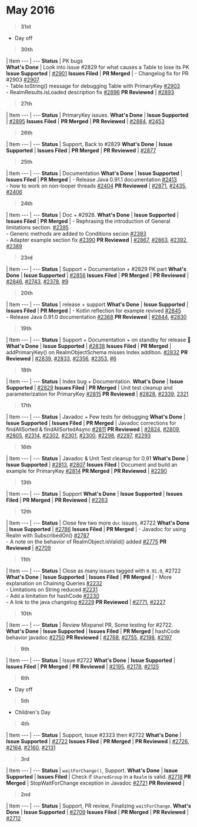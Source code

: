 # May 2016


> **31st**

- Day off

> **30th**

  | Item
--- | --- 
**Status** | PK bugs  
**What's Done** | Look into issue #2829 for what causes a Table to lose its PK
**Issue Supported** | <a href="https://github.com/realm/realm-java/issues/2901">#2901</a>
**Issues Filed** | 
**PR Merged** | - Changelog fix for PR #2903 <a href="https://github.com/realm/realm-java/pull/2907">#2907</a><br/>- Table.toString() message for debugging Table with PrimaryKey <a href="https://github.com/realm/realm-java/pull/2903">#2903</a><br/>- RealmResults.isLoaded description fix <a href="https://github.com/realm/realm-java/pull/2896">#2896</a>
**PR Reviewed** | <a href="https://github.com/realm/realm-java/pull/2893">#2893</a>

> **27th**

  | Item
--- | --- 
**Status** | PrimaryKey issues.
**What's Done** | 
**Issue Supported** | <a href="https://github.com/realm/realm-java/issues/2895">#2895</a>
**Issues Filed** | 
**PR Merged** | 
**PR Reviewed** | <a href="https://github.com/realm/realm-java/pull/2884">#2884</a>, <a href="https://github.com/realm/realm.io/pull/2453">#2453</a>

> **26th**

  | Item
--- | --- 
**Status** | Support, Back to #2829
**What's Done** | 
**Issue Supported** | 
**Issues Filed** | 
**PR Merged** | 
**PR Reviewed** | <a href="https://github.com/realm/realm-java/pull/2877">#2877</a>

> **25th**

  | Item
--- | --- 
**Status** | Documentation
**What's Done** | 
**Issue Supported** | 
**Issues Filed** | 
**PR Merged** | - Release Java 0.91.1 documentation <a href="https://github.com/realm/realm.io/pull/2413">#2413</a><br/>- how to work on non-looper threads <a href="https://github.com/realm/realm.io/pull/2404">#2404</a>
**PR Reviewed** | <a href="https://github.com/realm/realm-java/pull/2871">#2871</a>, <a href="https://github.com/realm/realm.io/pull/2435">#2435</a>, <a href="https://github.com/realm/realm.io/pull/2406">#2406</a>

> **24th**

  | Item
--- | --- 
**Status** |  Doc + #2928.
**What's Done** | 
**Issue Supported** | 
**Issues Filed** | 
**PR Merged** | - Rephrasing the introduction of General limitations section. <a href="https://github.com/realm/realm.io/pull/2395">#2395</a><br/>- Generic methods are added to Conditions secion <a href="https://github.com/realm/realm.io/pull/2393">#2393</a><br/>- Adapter example section fix <a href="https://github.com/realm/realm.io/pull/2390">#2390</a>
**PR Reviewed** | <a href="https://github.com/realm/realm-java/pull/2867">#2867</a>, <a href="https://github.com/realm/realm-java/pull/2863">#2863</a>, <a href="https://github.com/realm/realm.io/pull/2392">#2392</a>, <a href="https://github.com/realm/realm.io/pull/2389">#2389</a>

> **23rd**

  | Item
--- | --- 
**Status** | Support + Documentation + #2829 PK part
**What's Done** | 
**Issue Supported** | <a href="https://github.com/realm/realm-java/issues/2856">#2856</a>
**Issues Filed** | 
**PR Merged** | 
**PR Reviewed** | <a href="https://github.com/realm/realm-java/pull/2846">#2846</a>, <a href="https://github.com/realm/realm-java/pull/2743">#2743</a>, <a href="https://github.com/realm/realm.io/pull/2378">#2378</a>, <a href="https://github.com/realm/realm-java-benchmarks/pull/9">#9</a>

> **20th**

  | Item
--- | --- 
**Status** | release + support
**What's Done** | 
**Issue Supported** | 
**Issues Filed** | 
**PR Merged** | - Kotlin reflection for example revived <a href="https://github.com/realm/realm-java/pull/2845">#2845</a><br/>- Release Java 0.91.0 documentation <a href="https://github.com/realm/realm.io/pull/2368">#2368</a>
**PR Reviewed** | <a href="https://github.com/realm/realm-java/pull/2844">#2844</a>, <a href="https://github.com/realm/realm-java/pull/2830">#2830</a>

> **19th**

  | Item
--- | --- 
**Status** | Support + Documentation + on standby for release :tada:
**What's Done** | 
**Issue Supported** | <a href="https://github.com/realm/realm-java/issues/2838">#2838</a>
**Issues Filed** | 
**PR Merged** | addPrimaryKey() on RealmObjectSchema misses Index addition. <a href="https://github.com/realm/realm-java/pull/2832">#2832</a>
**PR Reviewed** | <a href="https://github.com/realm/realm-java/pull/2839">#2839</a>, <a href="https://github.com/realm/realm-java/pull/2833">#2833</a>, <a href="https://github.com/realm/realm.io/pull/2356">#2356</a>, <a href="https://github.com/realm/realm.io/pull/2353">#2353</a>, <a href="https://github.com/realm/realm-java-benchmarks/pull/6">#6</a>

> **18th**

  | Item
--- | --- 
**Status** |  Index bug + Documentation.
**What's Done** | 
**Issue Supported** | <a href="https://github.com/realm/realm-java/issues/2829">#2829</a>
**Issues Filed** | 
**PR Merged** | Unit test cleanup and parameterization for PrimaryKey <a href="https://github.com/realm/realm-java/pull/2815">#2815</a>
**PR Reviewed** | <a href="https://github.com/realm/realm-java/pull/2828">#2828</a>, <a href="https://github.com/realm/realm.io/pull/2339">#2339</a>, <a href="https://github.com/realm/realm.io/pull/2321">2321</a>

> **17th**

  | Item
--- | --- 
**Status** | Javadoc + Few tests for debugging
**What's Done** | 
**Issue Supported** | 
**Issues Filed** | 
**PR Merged** | Javadoc corrections for findAllSorted & findAllSortedAsync <a href="https://github.com/realm/realm-java/pull/2811">#2811</a>
**PR Reviewed** | <a href="https://github.com/realm/realm-java/pull/2824">#2824</a>, <a href="https://github.com/realm/realm-java/pull/2809">#2809</a>, <a href="https://github.com/realm/realm-java/pull/2805">#2805</a>, <a href="https://github.com/realm/realm.io/pull/2314">#2314</a>, <a href="https://github.com/realm/realm.io/pull/2302">#2302</a>, <a href="https://github.com/realm/realm.io/pull/2301">#2301</a>, <a href="https://github.com/realm/realm.io/pull/2300">#2300</a>, <a href="https://github.com/realm/realm.io/pull/2298">#2298</a>, <a href="https://github.com/realm/realm.io/pull/2297">#2297</a>, <a href="https://github.com/realm/realm.io/pull/2293">#2293</a>

> **16th**

  | Item
--- | --- 
**Status** | Javadoc & Unit Test cleanup for 0.91
**What's Done** | 
**Issue Supported** | <a href="https://github.com/realm/realm-java/issues/2813">#2813</a>, <a href="https://github.com/realm/realm-java/issues/2807">#2807</a>
**Issues Filed** | Document and build an example for PrimaryKey <a href="https://github.com/realm/realm-java/issues/2814">#2814</a>
**PR Merged** | 
**PR Reviewed** | <a href="https://github.com/realm/realm.io/pull/2290">#2290</a>

> **13th**

  | Item
--- | --- 
**Status** | Support
**What's Done** | 
**Issue Supported** | 
**Issues Filed** | 
**PR Merged** | 
**PR Reviewed** | <a href="https://github.com/realm/realm.io/pull/2263">#2263</a>

> **12th**

  | Item
--- | --- 
**Status** | Close few two more `doc` issues, #2722
**What's Done** | 
**Issue Supported** | <a href="https://github.com/realm/realm-java/issues/2786">#2786</a>
**Issues Filed** | 
**PR Merged** | - Javadoc for using Realm with SubscribedOn() <a href="https://github.com/realm/realm-java/pull/2787">#2787</a><br/>- A note on the behavior of RealmObject.isValid() added <a href="https://github.com/realm/realm-java/pull/2775">#2775</a>
**PR Reviewed** | <a href="https://github.com/realm/realm-java/pull/2790">#2709</a>

> **11th**

  | Item
--- | --- 
**Status** | Close as many issues  tagged with `0.91.0`, #2722
**What's Done** | 
**Issue Supported** | 
**Issues Filed** | 
**PR Merged** | - More explanation on Chaining Queries <a href="https://github.com/realm/realm.io/pull/2232">#2232</a><br/>- Limitations on String reduced <a href="https://github.com/realm/realm.io/pull/2231">#2231</a><br/>- Add a limitation for hashCode <a href="https://github.com/realm/realm.io/pull/2230">#2230</a><br/>- A link to the java changelog <a href="https://github.com/realm/realm.io/pull/2229">#2229</a>
**PR Reviewed** | <a href="https://github.com/realm/realm-java/pull/2771">#2771</a>, <a href="https://github.com/realm/realm.io/pull/2227">#2227</a>

> **10th**

  | Item
--- | --- 
**Status** | Review Mixpanel PR, Some testing for #2722.
**What's Done** | 
**Issue Supported** | 
**Issues Filed** | 
**PR Merged** | hashCode behavior javadoc <a href="https://github.com/realm/realm-java/pull/2750">#2750</a>
**PR Reviewed** | <a href="https://github.com/realm/realm-java/pull/2768">#2768</a>, <a href="https://github.com/realm/realm-java/pull/2755">#2755</a>, <a href="https://github.com/realm/realm.io/pull/2198">#2198</a>, <a href="https://github.com/realm/realm.io/pull/2197">#2197</a>

> **9th**

  | Item
--- | --- 
**Status** |  Issue #2722
**What's Done** | 
**Issue Supported** | 
**Issues Filed** | 
**PR Merged** |
**PR Reviewed** | <a href="https://github.com/realm/realm.io/pull/2195">#2195</a>, <a href="https://github.com/realm/realm.io/pull/2178">#2178</a>, <a href="https://github.com/realm/realm.io/pull/2125">#2125</a>

> **6th**

- Day off

> **5th**

- Children's Day

> **4th**

  | Item
--- | --- 
**Status** | Support, Issue #2323 then  #2722
**What's Done** | 
**Issue Supported** | <a href="https://github.com/realm/realm-java/issues/2722">#2722</a>
**Issues Filed** | 
**PR Merged** | 
**PR Reviewed** | <a href="https://github.com/realm/realm-java/pull/2726">#2726</a>, <a href="https://github.com/realm/realm.io/pull/2164">#2164</a>, <a href="https://github.com/realm/realm.io/pull/2160">#2160</a>, <a href="https://github.com/realm/realm.io/pull/2131">#2131</a>

> **3rd**

  | Item
--- | --- 
**Status** |  `waitForChange()`, Support.
**What's Done** | 
**Issue Supported** | 
**Issues Filed** | Check if `SharedGroup` in a `Realm` is valid. <a href="https://github.com/realm/realm-java/issues/2718">#2718</a>
**PR Merged** | StopWaitForChange exception in Javadoc <a href="https://github.com/realm/realm-java/pull/2721">#2721</a>
**PR Reviewed** |

> **2nd**

  | Item
--- | --- 
**Status** | Support, PR review, Finalizing `waitForChange`.
**What's Done** | 
**Issue Supported** | <a href="https://github.com/realm/realm-java/issues/2709">#2709</a>
**Issues Filed** | 
**PR Merged** | 
**PR Reviewed** | <a href="https://github.com/realm/realm-java/pull/2712">#2712</a>
